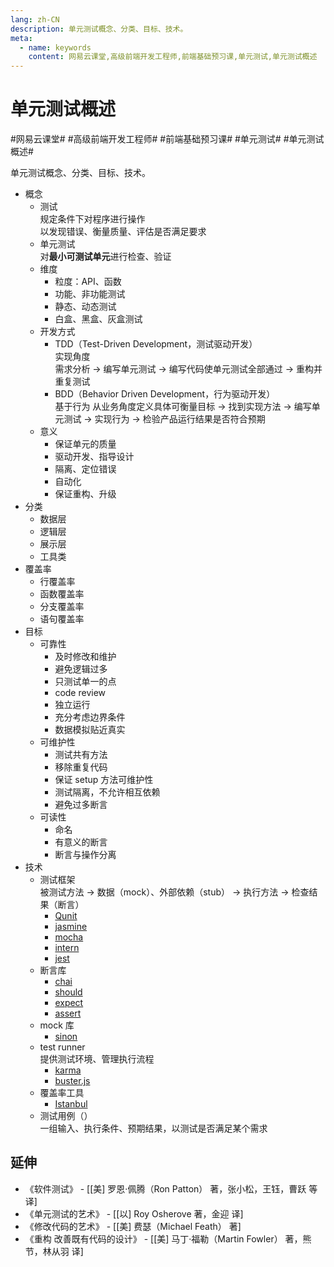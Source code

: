 ```yaml
---
lang: zh-CN
description: 单元测试概念、分类、目标、技术。
meta:
  - name: keywords
    content: 网易云课堂,高级前端开发工程师,前端基础预习课,单元测试,单元测试概述
---
```


# 单元测试概述

\#网易云课堂#
\#高级前端开发工程师#
\#前端基础预习课#
\#单元测试#
\#单元测试概述#

单元测试概念、分类、目标、技术。

* 概念
  * 测试  
    规定条件下对程序进行操作  
    以发现错误、衡量质量、评估是否满足要求
  * 单元测试  
    对**最小可测试单元**进行检查、验证
  * 维度
    * 粒度：API、函数
    * 功能、非功能测试
    * 静态、动态测试
    * 白盒、黑盒、灰盒测试
  * 开发方式
    * TDD（Test-Driven Development，测试驱动开发）  
      实现角度  
      需求分析 -> 编写单元测试 -> 编写代码使单元测试全部通过 -> 重构并重复测试
    * BDD（Behavior Driven Development，行为驱动开发）  
      基于行为
      从业务角度定义具体可衡量目标 -> 找到实现方法 -> 编写单元测试 -> 实现行为 -> 检验产品运行结果是否符合预期
  * 意义
    * 保证单元的质量
    * 驱动开发、指导设计
    * 隔离、定位错误
    * 自动化
    * 保证重构、升级
* 分类
  * 数据层
  * 逻辑层
  * 展示层
  * 工具类
* 覆盖率
  * 行覆盖率
  * 函数覆盖率
  * 分支覆盖率
  * 语句覆盖率
* 目标
  * 可靠性
    * 及时修改和维护
    * 避免逻辑过多
    * 只测试单一的点
    * code review
    * 独立运行
    * 充分考虑边界条件
    * 数据模拟贴近真实 
  * 可维护性
    * 测试共有方法
    * 移除重复代码
    * 保证 setup 方法可维护性
    * 测试隔离，不允许相互依赖
    * 避免过多断言
  * 可读性
    * 命名
    * 有意义的断言
    * 断言与操作分离
* 技术
  * 测试框架  
    被测试方法 -> 数据（mock）、外部依赖（stub） -> 执行方法 -> 检查结果（断言）
    * [Qunit](https://qunitjs.com/)
    * [jasmine](https://jasmine.github.io/)
    * [mocha](https://mochajs.org/)
    * [intern](https://theintern.io/)
    * [jest](https://jestjs.io/)
  * 断言库
    * [chai](https://www.chaijs.com/)
    * [should](http://shouldjs.github.io/)
    * [expect](http://www.ezdev.org/view/expect-js/391)
    * [assert](https://nodejs.org/api/assert.html)
  * mock 库
    * [sinon](https://sinonjs.org/)
  * test runner  
    提供测试环境、管理执行流程
    * [karma](http://karma-runner.github.io/4.0/index.html)
    * [buster.js](https://github.com/busterjs)
  * 覆盖率工具
    * [Istanbul](https://github.com/istanbuljs/istanbuljs)
  * 测试用例（）  
    一组输入、执行条件、预期结果，以测试是否满足某个需求

## 延伸

* 《软件测试》 - [[美] 罗恩·佩腾（Ron Patton） 著，张小松，王钰，曹跃 等 译]
* 《单元测试的艺术》 - [[以] Roy Osherove 著，金迎 译]
* 《修改代码的艺术》 - [[美] 费瑟（Michael Feath） 著]
* 《重构 改善既有代码的设计》 - [[美] 马丁·福勒（Martin Fowler） 著，熊节，林从羽 译]